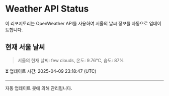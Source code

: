 
# Weather API Status

이 리포지토리는 OpenWeather API를 사용하여 서울의 날씨 정보를 자동으로 업데이트합니다.

## 현재 서울 날씨
> 서울의 현재 날씨: few clouds, 온도: 9.76°C, 습도: 87%

⏳ 업데이트 시간: 2025-04-09 23:18:47 (UTC)

---
자동 업데이트 봇에 의해 관리됩니다.
